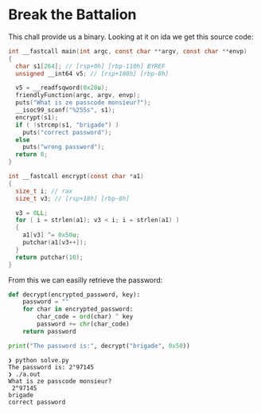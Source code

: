 # Break the Battalion

This chall provide us a binary. Looking at it on ida we get this source code:

```c
int __fastcall main(int argc, const char **argv, const char **envp)
{
  char s1[264]; // [rsp+0h] [rbp-110h] BYREF
  unsigned __int64 v5; // [rsp+108h] [rbp-8h]

  v5 = __readfsqword(0x28u);
  friendlyFunction(argc, argv, envp);
  puts("What is ze passcode monsieur?");
  __isoc99_scanf("%255s", s1);
  encrypt(s1);
  if ( !strcmp(s1, "brigade") )
    puts("correct password");
  else
    puts("wrong password");
  return 0;
}
```

```c
int __fastcall encrypt(const char *a1)
{
  size_t i; // rax
  size_t v3; // [rsp+18h] [rbp-8h]

  v3 = 0LL;
  for ( i = strlen(a1); v3 < i; i = strlen(a1) )
  {
    a1[v3] ^= 0x50u;
    putchar(a1[v3++]);
  }
  return putchar(10);
}
```

From this we can easilly retrieve the password:

```py
def decrypt(encrypted_password, key):
    password = ""
    for char in encrypted_password:
        char_code = ord(char) ^ key
        password += chr(char_code)
    return password

print("The password is:", decrypt("brigade", 0x50))
```

```
❯ python solve.py
The password is: 2"97145
❯ ./a.out
What is ze passcode monsieur?
 2"97145
brigade
correct password
```
